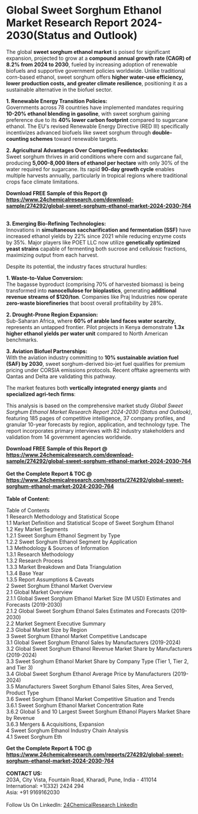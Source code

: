 <h1>Global Sweet Sorghum Ethanol Market Research Report 2024-2030(Status and Outlook)</h1><p>The global <strong>sweet sorghum ethanol market</strong> is poised for significant expansion, projected to grow at a <strong>compound annual growth rate (CAGR) of 8.2% from 2024 to 2030</strong>, fueled by increasing adoption of renewable biofuels and supportive government policies worldwide. Unlike traditional corn-based ethanol, sweet sorghum offers <strong>higher water-use efficiency, lower production costs, and greater climate resilience</strong>, positioning it as a sustainable alternative in the biofuel sector.</p><p><strong>1. Renewable Energy Transition Policies:</strong><br>
Governments across 78 countries have implemented mandates requiring <strong>10-20% ethanol blending in gasoline</strong>, with sweet sorghum gaining preference due to its <strong>40% lower carbon footprint</strong> compared to sugarcane ethanol. The EU's revised Renewable Energy Directive (RED III) specifically incentivizes advanced biofuels like sweet sorghum through <strong>double-counting schemes</strong> toward renewable targets.</p><p><strong>2. Agricultural Advantages Over Competing Feedstocks:</strong><br>
Sweet sorghum thrives in arid conditions where corn and sugarcane fail, producing <strong>5,000-8,000 liters of ethanol per hectare</strong> with only 30% of the water required for sugarcane. Its rapid <strong>90-day growth cycle</strong> enables multiple harvests annually, particularly in tropical regions where traditional crops face climate limitations.</p><div><b>Download FREE Sample of this Report @ 
            <a href="https://www.24chemicalresearch.com/download-sample/274292/global-sweet-sorghum-ethanol-market-2024-2030-764">
            https://www.24chemicalresearch.com/download-sample/274292/global-sweet-sorghum-ethanol-market-2024-2030-764</a></b></div><br><p><strong>3. Emerging Bio-Refining Technologies:</strong><br>
Innovations in <strong>simultaneous saccharification and fermentation (SSF)</strong> have increased ethanol yields by 22% since 2021 while reducing enzyme costs by 35%. Major players like POET LLC now utilize <strong>genetically optimized yeast strains</strong> capable of fermenting both sucrose and cellulosic fractions, maximizing output from each harvest.</p><p>Despite its potential, the industry faces structural hurdles:</p><p><strong>1. Waste-to-Value Conversion:</strong><br>
The bagasse byproduct (comprising 70% of harvested biomass) is being transformed into <strong>nanocellulose for bioplastics</strong>, generating <strong>additional revenue streams of $120/ton</strong>. Companies like Praj Industries now operate <strong>zero-waste biorefineries</strong> that boost overall profitability by 28%.</p><p><strong>2. Drought-Prone Region Expansion:</strong><br>
Sub-Saharan Africa, where <strong>60% of arable land faces water scarcity</strong>, represents an untapped frontier. Pilot projects in Kenya demonstrate <strong>1.3x higher ethanol yields per water unit</strong> compared to North American benchmarks.</p><p><strong>3. Aviation Biofuel Partnerships:</strong><br>
With the aviation industry committing to <strong>10% sustainable aviation fuel (SAF) by 2030</strong>, sweet sorghum-derived bio-jet fuel qualifies for premium pricing under CORSIA emissions protocols. Recent offtake agreements with Qantas and Delta are validating this pathway.</p><p>The market features both <strong>vertically integrated energy giants</strong> and <strong>specialized agri-tech firms</strong>:</p><p>This analysis is based on the comprehensive market study <em>Global Sweet Sorghum Ethanol Market Research Report 2024-2030 (Status and Outlook)</em>, featuring 185 pages of competitive intelligence, 37 company profiles, and granular 10-year forecasts by region, application, and technology type. The report incorporates primary interviews with 82 industry stakeholders and validation from 14 government agencies worldwide.</p><div><b>Download FREE Sample of this Report @ 
            <a href="https://www.24chemicalresearch.com/download-sample/274292/global-sweet-sorghum-ethanol-market-2024-2030-764">
            https://www.24chemicalresearch.com/download-sample/274292/global-sweet-sorghum-ethanol-market-2024-2030-764</a></b></div><br><div><b>Get the Complete Report & TOC @ 
            <a href="https://www.24chemicalresearch.com/reports/274292/global-sweet-sorghum-ethanol-market-2024-2030-764">
            https://www.24chemicalresearch.com/reports/274292/global-sweet-sorghum-ethanol-market-2024-2030-764</a></b></div><br>
            <b>Table of Content:</b><p>Table of Contents<br />
1 Research Methodology and Statistical Scope<br />
1.1 Market Definition and Statistical Scope of Sweet Sorghum Ethanol<br />
1.2 Key Market Segments<br />
1.2.1 Sweet Sorghum Ethanol Segment by Type<br />
1.2.2 Sweet Sorghum Ethanol Segment by Application<br />
1.3 Methodology & Sources of Information<br />
1.3.1 Research Methodology<br />
1.3.2 Research Process<br />
1.3.3 Market Breakdown and Data Triangulation<br />
1.3.4 Base Year<br />
1.3.5 Report Assumptions & Caveats<br />
2 Sweet Sorghum Ethanol Market Overview<br />
2.1 Global Market Overview<br />
2.1.1 Global Sweet Sorghum Ethanol Market Size (M USD) Estimates and Forecasts (2019-2030)<br />
2.1.2 Global Sweet Sorghum Ethanol Sales Estimates and Forecasts (2019-2030)<br />
2.2 Market Segment Executive Summary<br />
2.3 Global Market Size by Region<br />
3 Sweet Sorghum Ethanol Market Competitive Landscape<br />
3.1 Global Sweet Sorghum Ethanol Sales by Manufacturers (2019-2024)<br />
3.2 Global Sweet Sorghum Ethanol Revenue Market Share by Manufacturers (2019-2024)<br />
3.3 Sweet Sorghum Ethanol Market Share by Company Type (Tier 1, Tier 2, and Tier 3)<br />
3.4 Global Sweet Sorghum Ethanol Average Price by Manufacturers (2019-2024)<br />
3.5 Manufacturers Sweet Sorghum Ethanol Sales Sites, Area Served, Product Type<br />
3.6 Sweet Sorghum Ethanol Market Competitive Situation and Trends<br />
3.6.1 Sweet Sorghum Ethanol Market Concentration Rate<br />
3.6.2 Global 5 and 10 Largest Sweet Sorghum Ethanol Players Market Share by Revenue<br />
3.6.3 Mergers & Acquisitions, Expansion<br />
4 Sweet Sorghum Ethanol Industry Chain Analysis<br />
4.1 Sweet Sorghum Eth</p><div><b>Get the Complete Report & TOC @ 
            <a href="https://www.24chemicalresearch.com/reports/274292/global-sweet-sorghum-ethanol-market-2024-2030-764">
            https://www.24chemicalresearch.com/reports/274292/global-sweet-sorghum-ethanol-market-2024-2030-764</a></b></div><br><b>CONTACT US:</b><br>
            203A, City Vista, Fountain Road, Kharadi, Pune, India - 411014<br>
            International: +1(332) 2424 294<br>
            Asia: +91 9169162030 <br><br>
            Follow Us On LinkedIn: <a href="https://www.linkedin.com/company/24chemicalresearch/">24ChemicalResearch LinkedIn</a>